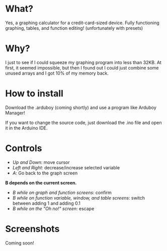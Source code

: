# What?
Yes, a graphing calculator for a credit-card-sized device. Fully functioning graphing, tables, and function editing! (unfortunately with presets)

# Why?
I just to see if I could squeeze my graphing program into less than 32KB. At first, it seemed impossible, but then I found out I could just combine some unused arrays and I got 10% of my memory back.

# How to install
Download the .arduboy (coming shortly) and use a program like Arduboy Manager!

If you want to change the source code, just download the .ino file and open it in the Arduino IDE.

# Controls
* *Up and Down*: move cursor
* *Left and Right*: decrease/increase selected variable
* *A*: Go back to the graph screen

**B depends on the current screen.**

* *B while on graph and function screens*: confirm
* *B while on function variable, window, and table screens*: switch between adding 1 and adding 0.1
* *B while on the "Oh no!" screen*: escape

# Screenshots
Coming soon!
